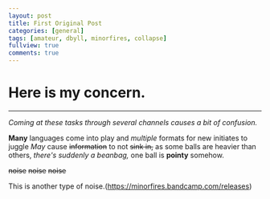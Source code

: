 ```yaml
---
layout: post
title: First Original Post
categories: [general]
tags: [amateur, dbyll, minorfires, collapse]
fullview: true
comments: true
---
```


# Here is my concern.

- - - - - -

*Coming at these tasks through several channels causes a bit of confusion.*

**Many** languages come into play and *multiple* formats for new initiates to juggle
*May* cause ~~information~~ to not ~~sink in,~~ as some balls are heavier than others,
_there's suddenly a beanbag,_ one ball is __pointy__ somehow.

~~noise~~
~~noise~~
~~noise~~

This is another type of noise.(https://minorfires.bandcamp.com/releases)